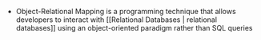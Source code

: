 - Object-Relational Mapping is a programming technique that allows developers to interact with [[Relational Databases | relational databases]] using an object-oriented paradigm rather than SQL queries